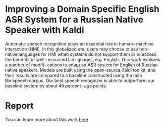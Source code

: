 # Improving a Domain Specific English ASR System for a Russian Native Speaker with Kaldi 

Automatic speech recognition plays an essential role in human-
machine interaction (HMI). In this globalized era, users may
choose to use non-native languages for HMI when systems do
not support them or to access the benefits of well-resourced lan-
guages, e.g. English. This work explores a number of modifi-
cations to adapt an ASR system for English of Russian native
speakers. Models are built using the open-source Kaldi toolkit,
and their results are compared to a baseline constructed using
the mini librispeech corpus. Our best speech recognizer
is able to outperform our baseline system by about 46 percent-
age points.

# Report

You can learn more about this work [here](https://github.com/piulin/pavelASR/blob/master/report.pdf)
